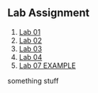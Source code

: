 <h2>Lab Assignment</h2>

<ol>
<li><a href="lab01/aboutme.html" target="_blank">Lab 01</a></li>
<li><a href="lab02/" target="_blank">Lab 02</a></li>
<li><a href="lab03/" target="_blank">Lab 03</a></li>
<li><a href="lab04/" target="_blank">Lab 04</a></li>
<li><a href="lab07example/table.html" target="_blank">Lab 07 EXAMPLE</a></li>
</ol>
something stuff
